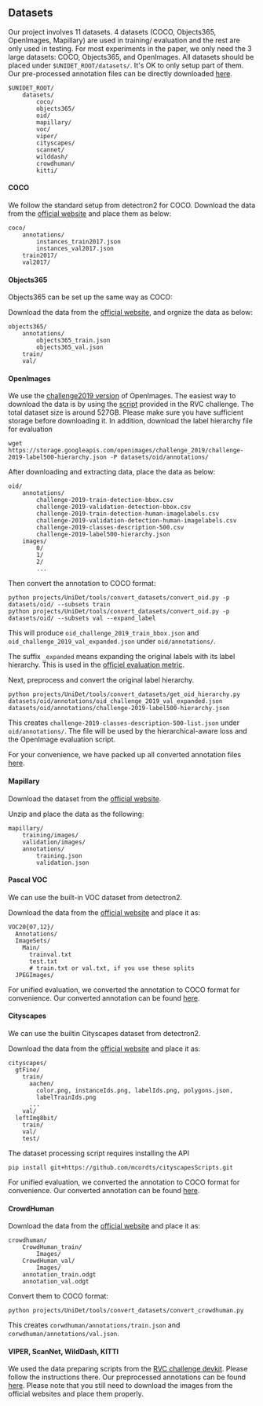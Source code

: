 ## Datasets

Our project involves 11 datasets. 
4 datasets (COCO, Objects365, OpenImages, Mapillary) are used in training/ evaluation and the rest are only used in testing.
For most experiments in the paper, we only need the 3 large datasets: COCO, Objects365, and OpenImages.
All datasets should be placed under `$UNIDET_ROOT/datasets/`. It's OK to only setup part of them. Our pre-processed annotation files can be directly downloaded [here](https://drive.google.com/drive/folders/1C-8dNdnj8TbUEBKrjWXIsu62O_uIPgqN?usp=sharing).

~~~
$UNIDET_ROOT/
    datasets/
        coco/
        objects365/
        oid/
        mapillary/
        voc/
        viper/
        cityscapes/
        scannet/
        wilddash/
        crowdhuman/
        kitti/
~~~


#### COCO

We follow the standard setup from detectron2 for COCO.
Download the data from the [official website](https://cocodataset.org/#download) and place them as below:

~~~
coco/
    annotations/
        instances_train2017.json
        instances_val2017.json
    train2017/
    val2017/
~~~

#### Objects365

Objects365 can be set up the same way as COCO:

Download the data from the [official website](https://www.objects365.org/download.html), and orgnize the data as below:

~~~
objects365/
    annotations/
        objects365_train.json
        objects365_val.json
    train/
    val/
~~~

#### OpenImages

We use the [challenge2019 version](https://storage.googleapis.com/openimages/web/challenge2019.html) of OpenImages. The easiest way to download the data is by using the [script](https://github.com/ozendelait/rvc_devkit/blob/master/objdet/download_oid_boxable.sh) provided in the RVC challenge. The total dataset size is around 527GB. Please make sure you have sufficient storage before downloading it.
In addition, download the label hierarchy file for evaluation

~~~
wget https://storage.googleapis.com/openimages/challenge_2019/challenge-2019-label500-hierarchy.json -P datasets/oid/annotations/
~~~


After downloading and extracting data, place the data as below:

~~~
oid/
    annotations/
        challenge-2019-train-detection-bbox.csv
        challenge-2019-validation-detection-bbox.csv
        challenge-2019-train-detection-human-imagelabels.csv
        challenge-2019-validation-detection-human-imagelabels.csv
        challenge-2019-classes-description-500.csv
        challenge-2019-label500-hierarchy.json
    images/
        0/
        1/
        2/
        ...
~~~

Then convert the annotation to COCO format:

~~~
python projects/UniDet/tools/convert_datasets/convert_oid.py -p datasets/oid/ --subsets train
python projects/UniDet/tools/convert_datasets/convert_oid.py -p datasets/oid/ --subsets val --expand_label
~~~

This will produce `oid_challenge_2019_train_bbox.json` and `oid_challenge_2019_val_expanded.json` under `oid/annotations/`.

The suffix `_expanded` means expanding the original labels with its label hierarchy.
This is used in the [officiel evaluation metric](https://storage.googleapis.com/openimages/web/evaluation.html#object_detection_eval).

Next, preprocess and convert the original label hierarchy.

~~~
python projects/UniDet/tools/convert_datasets/get_oid_hierarchy.py datasets/oid/annotations/oid_challenge_2019_val_expanded.json datasets/oid/annotations/challenge-2019-label500-hierarchy.json
~~~

This creates `challenge-2019-classes-description-500-list.json` under `oid/annotations/`. The file will be used by the hierarchical-aware loss and the OpenImage evaluation script.

For your convenience, we have packed up all converted annotation files [here]().


#### Mapillary

Download the dataset from the [official website](https://www.mapillary.com/dataset/vistas).

Unzip and place the data as the following:

~~~
mapillary/
    training/images/
    validation/images/
    annotations/
        training.json
        validation.json
~~~

#### Pascal VOC

We can use the built-in VOC dataset from detectron2.

Download the data from the [official website](http://host.robots.ox.ac.uk/pascal/VOC/index.html) and place it as:

~~~
VOC20{07,12}/
  Annotations/
  ImageSets/
    Main/
      trainval.txt
      test.txt
      # train.txt or val.txt, if you use these splits
  JPEGImages/
~~~

For unified evaluation, we converted the annotation to COCO format for convenience. Our converted annotation can be found [here](https://drive.google.com/drive/folders/1C-8dNdnj8TbUEBKrjWXIsu62O_uIPgqN?usp=sharing).

#### Cityscapes

We can use the builtin Cityscapes dataset from detectron2.

Download the data from the [official website](https://www.cityscapes-dataset.com/downloads/) and place it as:

~~~
cityscapes/
  gtFine/
    train/
      aachen/
        color.png, instanceIds.png, labelIds.png, polygons.json,
        labelTrainIds.png
      ...
    val/
  leftImg8bit/
    train/
    val/
    test/
~~~

The dataset processing script requires installing the API

~~~
pip install git+https://github.com/mcordts/cityscapesScripts.git
~~~

For unified evaluation, we converted the annotation to COCO format for convenience. Our converted annotation can be found [here](https://drive.google.com/drive/folders/1C-8dNdnj8TbUEBKrjWXIsu62O_uIPgqN?usp=sharing).

#### CrowdHuman

Download the data from the [official website](https://www.crowdhuman.org/download.html) and place it as:

~~~
crowdhuman/
    CrowdHuman_train/
        Images/
    CrowdHuman_val/
        Images/
    annotation_train.odgt
    annotation_val.odgt
~~~

Convert them to COCO format:

~~~
python projects/UniDet/tools/convert_datasets/convert_crowdhuman.py
~~~

This creates `corwdhuman/annotations/train.json` and `corwdhuman/annotations/val.json`.

#### VIPER, ScanNet, WildDash, KITTI

We used the data preparing scripts from the [RVC challenge devkit](https://github.com/ozendelait/rvc_devkit/tree/master/segmentation). Please follow the instructions there. Our preprocessed annotations can be found [here](https://drive.google.com/drive/folders/1C-8dNdnj8TbUEBKrjWXIsu62O_uIPgqN?usp=sharing). Please note that you still need to download the images from the official websites and place them properly.